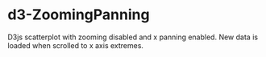# d3-ZoomingPanning
D3js scatterplot with zooming disabled and x panning enabled. New data is loaded when scrolled to x axis extremes.
